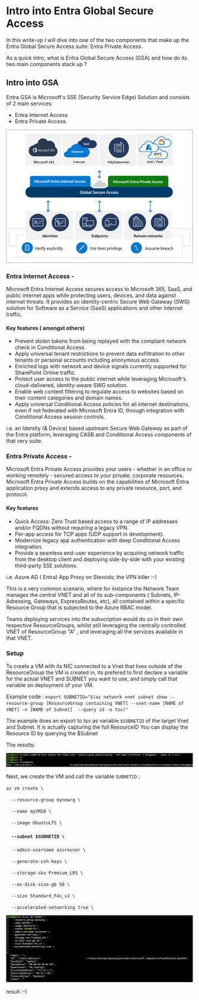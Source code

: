 # Intro into Entra Global Secure Access

In this write-up I will dive into one of the two components that make up the Entra Global Secure Access suite: Entra Private Access.

As a quick intro, what is Entra Global Secure Access (GSA) and how do its two main components stack up ? 

## Intro into GSA

Entra GSA is Microsoft's SSE (Security Service Edge) Solution and consists of 2 main services:
- Entra Internet Access 
- Entra Private Access.

![Screenshot](https://github.com/verboompj/EntraGSA/blob/main/global-secure-access-diagram.png)



### Entra Internet Access - 
Microsoft Entra Internet Access secures access to Microsoft 365, SaaS, and public internet apps while protecting users, devices, and data against internet threats.
It provides an identity-centric Secure Web Gateway (SWG) solution for Software as a Service (SaaS) applications and other Internet traffic. 

#### Key features ( amongst others) 
- Prevent stolen tokens from being replayed with the compliant network check in Conditional Access.
- Apply universal tenant restrictions to prevent data exfiltration to other tenants or personal accounts including anonymous access.
- Enriched logs with network and device signals currently supported for SharePoint Online traffic.
- Protect user access to the public internet while leveraging Microsoft's cloud-delivered, identity-aware SWG solution.
- Enable web content filtering to regulate access to websites based on their content categories and domain names.
- Apply universal Conditional Access policies for all internet destinations, even if not federated with Microsoft Entra ID, through integration with Conditional 
  Access session controls.

i.e. an Identity (& Device) based upstream Secure Web Gateway as part of the Entra platform, leveraging CASB and Conditional Access components of that very suite.  

### Entra Private Access - 
Microsoft Entra Private Access provides your users - whether in an office or working remotely - secured access to your private, corporate resources. Microsoft Entra Private Access builds on the capabilities of Microsoft Entra application proxy and extends access to any private resource, port, and protocol.

#### Key features
- Quick Access: Zero Trust based access to a range of IP addresses and/or FQDNs without requiring a legacy VPN.
- Per-app access for TCP apps (UDP support in development).
- Modernize legacy app authentication with deep Conditional Access integration.
- Provide a seamless end-user experience by acquiring network traffic from the desktop client and deploying side-by-side with your existing third-party SSE solutions.

i.e. Azure AD ( Entra) App Proxy on Steroids; the VPN killer :-) 



This is a very common scenario, where for instance the Network Team manages the central VNET and all of its sub-components ( Subnets, IP-Adressing, Gateways, ExpressRoutes, etc), all contained within a specific Resource Group that is subjected to the Azure RBAC model. 

Teams deploying services into the subscription would do so in their own respective ResourceGroups, whilst still leveraging the centrally controlled VNET of ResourceGroup "A" , and leveraging all the services available in that VNET.

### Setup 

To create a VM with its NIC connected to a Vnet that lives outside of the ResourceGroup the VM is created in, its prefered to first declare a variable for the actual VNET and SUBNET you want to use, and simply call that variable on deployment of your VM.

Example code : `export SUBNETID="$(az network vnet subnet show --resource-group [ResourceGroup containing VNET] --vnet-name [NAME of VNET] -n [NAME of Subnet]  --query id -o tsv)"`

The example does an export to tsv as variable `$SUBNETID` of the target Vnet and Subnet. It is actually capturing the full ResourceID
You can display the Resource ID by querying the $Subnet 

The results:

![Screenshot](https://github.com/verboompj/Networking/blob/master/Pictures/72subnetid.PNG)

Next, we create the VM and call the variable `SUBNETID` :

`az vm create \`

`  --resource-group mynewrg \`

`  --name myVM18 \`

`  --image UbuntuLTS \`

#### `  --subnet $SUBNETID \`

`  --admin-username azureuser \`

`  --generate-ssh-keys \`

`  --storage-sku Premium_LRS \`

`  --os-disk-size-gb 50 \`

`  --size Standard_F4s_v2 \`

`  --accelerated-networking true \`

![Screenshot](https://github.com/verboompj/Networking/blob/master/Pictures/73vmcreated.png)

result :-) 

